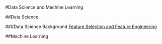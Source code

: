 #Data Science and Machine Learning

##Data Science

###Data Science Background
[Feature Selection and Feature Engineering](FS_FE/README.md)

##Machine Learning

